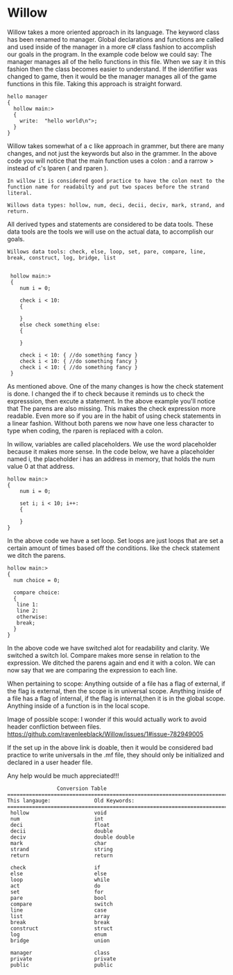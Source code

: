 # Willow


Willow takes a more oriented approach in its language. The keyword class has been renamed to manager. Global declarations and functions are called and used inside 
of the manager in a more c# class fashion to accomplish our goals in the program. In the example code below we could say: The manager manages all of the hello functions
in this file. When we say it in this fashion then the class becomes easier to understand. If the identifier was changed to game, then it would be the manager manages all 
of the game functions in this file. Taking this approach is straight forward.

    hello manager
    {
      hollow main:>
      {
        write:  "hello world\n">;
      }
    }

Willow takes somewhat of a c like approach in grammer, but there are many changes, and not just the keywords but also in the grammer. In the above code you will notice that the main function uses a colon : and a rarrow > instead of c's lparen ( and rparen ).

    In willow it is considered good practice to have the colon next to the function name for readabilty and put two spaces before the strand literal.

    Willows data types: hollow, num, deci, decii, deciv, mark, strand, and return.  

All derived types and statements are considered to be data tools. These data tools are the tools we will use on the actual data, to accomplish our goals. 

    Willows data tools: check, else, loop, set, pare, compare, line, break, construct, log, bridge, list


     hollow main:>
     {
        num i = 0;
        
        check i < 10:
        {

        }
        else check something else:
        {
        
        }
        
        check i < 10: { //do something fancy }
        check i < 10: { //do something fancy }
        check i < 10: { //do something fancy }
     }

As mentioned above. One of the many changes is how the check statement is done. I changed the if to check because it reminds us to check 
the expresssion, then excute a statement. In the above example you'll notice that The parens are also missing. This makes the check expression more readable. Even more
so if you are in the habit of using check statements in a linear fashion. Without both parens we now have one less character to type when coding, the rparen is replaced with a colon.


In willow, variables are called placeholders. We use the word placeholder because it makes more sense.
In the code below, we have a placeholder named i, the placeholder i has an address in memory, that holds the num value 0 at that address.


    hollow main:>
    {
        num i = 0;
        
        set i; i < 10; i++:
        {

        }
    }

In the above code we have a set loop. Set loops are just loops that are set a certain amount of times based off the conditions. like the check 
statement we ditch the parens.


    hollow main:>
    {
      num choice = 0;
      
      compare choice:
      {
       line 1:     
       line 2:
       otherwise:
       break;
      }
    }
    
In the above code we have switched alot for readability and clarity. We switched a switch lol. Compare makes more sense in relation to the expression.
We ditched the parens again and end it with a colon. We can now say that we are comparing the expression to each line.



When pertaining to scope: Anything outside of a file has a flag of external, if the flag is external, then the scope is in universal scope. 
Anything inside of a file has a flag of internal, if the flag is internal,then it is in the global scope. Anything inside of a function 
is in the local scope. 




Image of possible scope: I wonder if this would actually work to avoid header confliction between files.
https://github.com/ravenleeblack/Willow/issues/1#issue-782949005

If the set up in the above link is doable, then it would be considered bad practice to write universals in the .mf file, they
should only be initialized and declared in a user header file.



     
Any help would be much appreciated!!!    
     
                    Conversion Table
    =================================================================================
    This langauge:              Old Keywords:
    =================================================================================
     hollow                     void
     num                        int                
     deci                       float              
     decii                      double
     deciv                      double double     
     mark                       char
     strand                     string
     return                     return

     check                      if
     else                       else
     loop                       while
     act                        do
     set                        for
     pare                       bool
     compare                    switch
     line                       case
     list                       array
     break                      break
     construct                  struct
     log                        enum
     bridge                     union

     manager                    class
     private                    private
     public                     public
           
           
           
           
     

